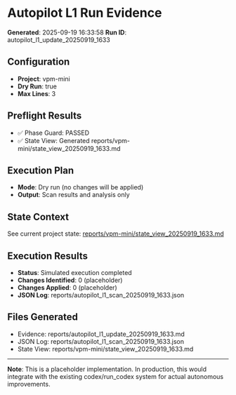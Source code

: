 # Autopilot L1 Run Evidence

**Generated**: 2025-09-19 16:33:58
**Run ID**: autopilot_l1_update_20250919_1633

## Configuration
- **Project**: vpm-mini
- **Dry Run**: true
- **Max Lines**: 3

## Preflight Results
- ✅ Phase Guard: PASSED
- ✅ State View: Generated reports/vpm-mini/state_view_20250919_1633.md

## Execution Plan
- **Mode**: Dry run (no changes will be applied)
- **Output**: Scan results and analysis only

## State Context
See current project state: [reports/vpm-mini/state_view_20250919_1633.md](reports/vpm-mini/state_view_20250919_1633.md)

## Execution Results
- **Status**: Simulated execution completed
- **Changes Identified**: 0 (placeholder)
- **Changes Applied**: 0 (placeholder)
- **JSON Log**: reports/autopilot_l1_scan_20250919_1633.json

## Files Generated
- Evidence: reports/autopilot_l1_update_20250919_1633.md
- JSON Log: reports/autopilot_l1_scan_20250919_1633.json
- State View: reports/vpm-mini/state_view_20250919_1633.md

---
**Note**: This is a placeholder implementation. In production, this would integrate
with the existing codex/run_codex system for actual autonomous improvements.
